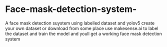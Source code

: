 # Face-mask-detection-system-
A face mask detection suystem using labelled dataset and yolov5
create your own dataset or download from some place 
use makesense.ai to label the dataset and train the model and youll get a working face mask detection system 
